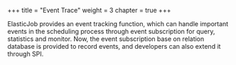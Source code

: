 +++
title = "Event Trace"
weight = 3
chapter = true
+++

ElasticJob provides an event tracking function, which can handle important events in the scheduling process through event subscription for query, statistics and monitor.
Now, the event subscription base on relation database is provided to record events, and developers can also extend it through SPI.

